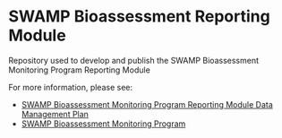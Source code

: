 # SWAMP Bioassessment Reporting Module
Repository used to develop and publish the SWAMP Bioassessment Monitoring Program Reporting Module

For more information, please see:

- [SWAMP Bioassessment Monitoring Program Reporting Module Data Management Plan](https://docs.google.com/document/d/1_JNdR-7H7F7in_PqYPiNlQkJFgWgWYvAU1nSbA-d4Sc/edit?usp=sharing)
- [SWAMP Bioassessment Monitoring Program](https://www.waterboards.ca.gov/water_issues/programs/swamp/bioassessment/)
